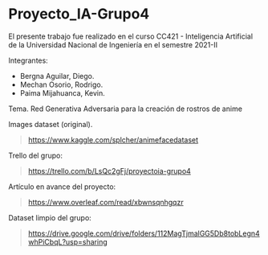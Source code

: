 # Proyecto_IA-Grupo4
El presente trabajo fue realizado en el curso CC421 - Inteligencia Artificial de la Universidad Nacional de Ingeniería  en el semestre 2021-II

Integrantes:
  - Bergna Aguilar, Diego.
  - Mechan Osorio, Rodrigo.
  - Paima Mijahuanca, Kevin.

Tema. Red Generativa Adversaria para la creación de rostros de anime

Images dataset (original).
> https://www.kaggle.com/splcher/animefacedataset

Trello del grupo:

> https://trello.com/b/LsQc2gFj/proyectoia-grupo4

Artículo en avance del proyecto:

> https://www.overleaf.com/read/xbwnsqnhgqzr

Dataset limpio del grupo:

> https://drive.google.com/drive/folders/112MagTjmalGG5Db8tobLegn4whPiCbqL?usp=sharing
